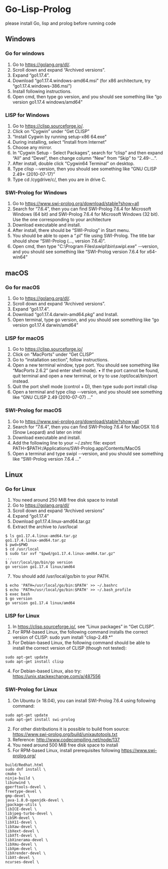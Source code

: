 # Go-Lisp-Prolog
please install Go, lisp and prolog before running code
## Windows
### Go for windows
1. Go to https://golang.org/dl/.
2. Scroll down and expand “Archived versions”.
3. Expand “go1.17.4”.
4. Download “go1.17.4.windows-amd64.msi” (for x86 architecture, try “go1.17.4.windows-386.msi”)
5. Install following instructions.
6. Open cmd, then type go version, and you should see something like “go version go1.17.4 windows/amd64”

### LISP for Windows
1. Go to https://clisp.sourceforge.io/.
2. Click on “Cygwin” under “Get CLISP”
3. “Install Cygwin by running setup-x86 64.exe”
4. During installing, select “Install from Internet”
5. Choose any mirror.
6. In “Cygwin Setup - Select Packages”, search for “clisp” and then expand “All” and “Devel”, then change column “New” from “Skip” to “2.49-...”.
7. After install, double click “Cygwin64 Terminal” on desktop.
8. Type clisp --version, then you should see something like “GNU CLISP 2.49+ (2010-07-17)”
9. Type cd /cygdrive/c/, then you are in drive C.

### SWI-Prolog for Windows
1. Go to https://www.swi-prolog.org/download/stable?show=all
2. Search for “7.6.4”, then you can find SWI-Prolog 7.6.4 for Microsoft Windows (64 bit) and SWI-Prolog 7.6.4 for Microsoft Windows (32 bit). Use the one corresponding to your architecture
3. Download executable and install.
4. After install, there should be “SWI-Prolog” in Start menu.
5. You should be able to open a “.pl” file using SWI-Prolog. The title bar should show “SWI-Prolog (..., version 7.6.4)”.
6. Open cmd, then type "C:\Program Files\swipl\bin\swipl.exe" --version, and you should see something like “SWI-Prolog version 7.6.4 for x64-win64”

## macOS
### Go for macOS
1. Go to https://golang.org/dl/.
2. Scroll down and expand “Archived versions”.
3. Expand “go1.17.4”.
4. Download “go1.17.4.darwin-amd64.pkg” and Install.
5. Open terminal, type go version, and you should see something like “go version go1.17.4 darwin/amd64”

### LISP for macOS
1. Go to https://clisp.sourceforge.io/
2. Click on “MacPorts” under “Get CLISP”
3. Go to “installation section”, follow instructions.
4. Open a new terminal window, type port. You should see something like “MacPorts 2.6.2” (and enter shell mode).
• If the port cannot be found, quit terminal and open a new terminal, or try to use /opt/local/bin/port instead.
5. Quit the port shell mode (control + D), then type sudo port install clisp
6. Open a terminal and type clisp --version, and you should see something like “GNU CLISP 2.49 (2010-07-07) ...”

### SWI-Prolog for macOS
1. Go to https://www.swi-prolog.org/download/stable?show=all
2. Search for “7.6.4”, then you can find SWI-Prolog 7.6.4 for MacOSX 10.6 (Snow Leopard) and later on intel
3. Download executable and install.
4. Add the following line to your ∼/.zshrc file: export PATH=$PATH:/Applications/SWI-Prolog.app/Contents/MacOS
5. Open a terminal and type swipl --version, and you should see something like “SWI-Prolog version 7.6.4 ...”

## Linux
### Go for Linux
1. You need around 250 MiB free disk space to install
2. Go to https://golang.org/dl/
3. Scroll down and expand “Archived versions”
4. Expand “go1.17.4”
5. Download go1.17.4.linux-amd64.tar.gz
6. Extract the archive to /usr/local
```
$ ls go1.17.4.linux-amd64.tar.gz
go1.17.4.linux-amd64.tar.gz
$ pwd=$PWD
$ cd /usr/local
$ sudo tar xvf "$pwd/go1.17.4.linux-amd64.tar.gz"
...
$ /usr/local/go/bin/go version
go version go1.17.4 linux/amd64
```
7. You should add /usr/local/go/bin to your PATH.
```
$ echo 'PATH=/usr/local/go/bin:$PATH' >> ∼/.bashrc
$ echo 'PATH=/usr/local/go/bin:$PATH' >> ∼/.bash_profile
$ exec bash
$ go version
go version go1.17.4 linux/amd64
```
### LISP for Linux
1. In https://clisp.sourceforge.io/, see “Linux packages” in “Get CLISP”.
2. For RPM-based Linux, the following command installs the correct version of CLISP: sudo yum install "clisp-2.49.*"
3. For Debian-based Linux, the following command should be able to install the correct version of CLISP (though not tested):
```
sudo apt-get update
sudo apt-get install clisp
```
4. For Debian-based Linux, also try: https://unix.stackexchange.com/a/487556

### SWI-Prolog for Linux
1. On Ubuntu (≥ 18.04), you can install SWI-Prolog 7.6.4 using following command:
```
sudo apt-get update
sudo apt-get install swi-prolog
```
2. For other distributions it is possible to build from source: https://www.swi-prolog.org/build/unixautotools.txt
3. Reference: http://www.codecompiling.net/node/137
4. You need around 500 MiB free disk space to install
5. For RPM-based Linux, install prerequisites following https://www.swi-prolog.org/
```
build/Redhat.html
sudo dnf install \
cmake \
ninja-build \
libunwind \
gperftools-devel \
freetype-devel \
gmp-devel \
java-1.8.0-openjdk-devel \
jpackage-utils \
libICE-devel \
libjpeg-turbo-devel \
libSM-devel \
libX11-devel \
libXaw-devel \
libXext-devel \
libXft-devel \
libXinerama-devel \
libXmu-devel \
libXpm-devel \
libXrender-devel \
libXt-devel \
ncurses-devel \
```
